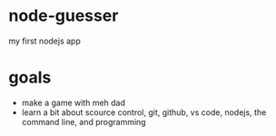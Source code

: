 # node-guesser
my first nodejs app

# goals

- make a game with meh dad
- learn a bit about scource control, git, github, vs code, nodejs, the command line, and programming